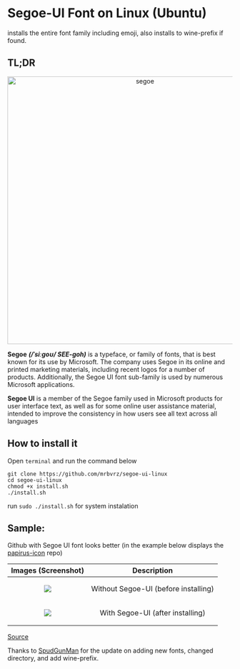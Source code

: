 # Segoe-UI Font on Linux (Ubuntu)

installs the entire font family including emoji, also installs to wine-prefix if found.

## TL;DR

<p align="center"><img src="img/segoe.png" alt="segoe" width="600"/></div></p>

**Segoe** ***(/ˈsiːɡoʊ/ SEE-goh)*** is a typeface, or family of fonts, that is best known for its use by Microsoft. The company uses Segoe in its online and printed marketing materials, including recent logos for a number of products. Additionally, the Segoe UI font sub-family is used by numerous Microsoft applications.

**Segoe UI** is a member of the Segoe family used in Microsoft products for user interface text, as well as for some online user assistance material, intended to improve the consistency in how users see all text across all languages

## How to install it

Open `terminal` and run the command below

```
git clone https://github.com/mrbvrz/segoe-ui-linux
cd segoe-ui-linux
chmod +x install.sh
./install.sh
```

run `sudo ./install.sh` for system instalation

## Sample:

Github with Segoe UI font looks better (in the example below displays the [papirus-icon](https://github.com/PapirusDevelopmentTeam/papirus-icon-theme) repo)

|   Images (Screenshot)      | Description |
|:----:  | :----:  |
| <p align="center"><img src="img/before.png"></div></p>     |  Without Segoe-UI (before installing)   |
| <p align="center"><img src="img/after.png"></div></p>   |  With Segoe-UI (after installing)    |

[Source](https://en.wikipedia.org/wiki/Segoe)

Thanks to [SpudGunMan](https://github.com/SpudGunMan) for the update on adding new fonts, changed directory, and add wine-prefix.
